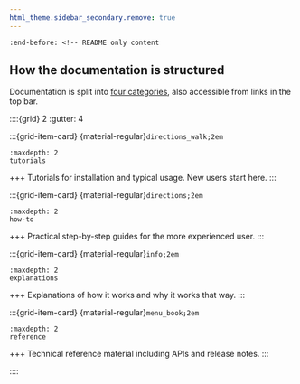 ```yaml
---
html_theme.sidebar_secondary.remove: true
---
```


```{include} ../README.md
:end-before: <!-- README only content
```

How the documentation is structured
-----------------------------------

Documentation is split into [four categories](https://diataxis.fr), also accessible from links in the top bar.

<!-- https://sphinx-design.readthedocs.io/en/latest/grids.html -->

::::{grid} 2
:gutter: 4

:::{grid-item-card} {material-regular}`directions_walk;2em`
```{toctree}
:maxdepth: 2
tutorials
```
+++
Tutorials for installation and typical usage. New users start here.
:::

:::{grid-item-card} {material-regular}`directions;2em`
```{toctree}
:maxdepth: 2
how-to
```
+++
Practical step-by-step guides for the more experienced user.
:::

:::{grid-item-card} {material-regular}`info;2em`
```{toctree}
:maxdepth: 2
explanations
```
+++
Explanations of how it works and why it works that way.
:::

:::{grid-item-card} {material-regular}`menu_book;2em`
```{toctree}
:maxdepth: 2
reference
```
+++
Technical reference material including APIs and release notes.
:::

::::
